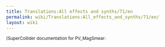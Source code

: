 ```yaml
---
title: Translations:All effects and synths/71/en
permalink: wiki/Translations:All_effects_and_synths/71/en/
layout: wiki
---
```


<small>(SuperCollider documentation for PV_MagSmear:
